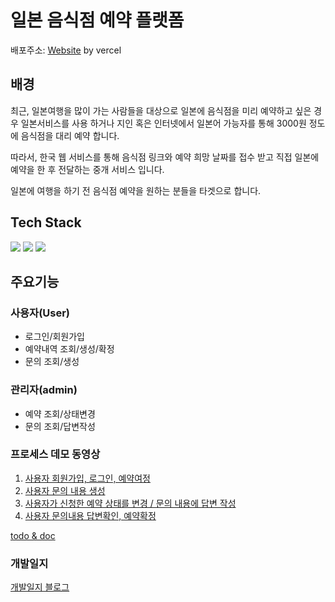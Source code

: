 # 일본 음식점 예약 플랫폼

배포주소: [Website](https://j-reservation.vercel.app/) by vercel


## 배경

최근, 일본여행을 많이 가는 사람들을 대상으로 일본에 음식점을 미리 예약하고 싶은 경우 일본서비스를 사용 하거나 지인 혹은 인터넷에서 일본어 가능자를 통해 3000원 정도에 음식점을 대리 예약 합니다.

따라서, 한국 웹 서비스를 통해 음식점 링크와 예약 희망 날짜를 접수 받고 직접 일본에 예약을 한 후 전달하는 중개 서비스 입니다.

일본에 여행을 하기 전 음식점 예약을 원하는 분들을 타겟으로 합니다.

## Tech Stack

<img src="https://img.shields.io/badge/TypeScript-007ACC?style=for-the-badge&logo=typescript&logoColor=white" /> <img src="https://img.shields.io/badge/Next.js-000?logo=nextdotjs&logoColor=fff&style=for-the-badge"> <img src="https://img.shields.io/badge/Tanstackquery.v5-FF4154?logo=reactquery&logoColor=fff&style=for-the-badge">

## 주요기능

### 사용자(User)

- 로그인/회원가입
- 예약내역 조회/생성/확정
- 문의 조회/생성

### 관리자(admin)

- 예약 조회/상태변경
- 문의 조회/답변작성

### 프로세스 데모 동영상
1. [사용자 회원가입, 로그인, 예약여정](https://youtu.be/60KT3pTRf00)
2. [사용자 문의 내용 생성](https://youtu.be/Km2jzPv3O_M)
3. [사용자가 신청한 예약 상태를 변경 / 문의 내용에 답변 작성](https://youtu.be/Jogoa-nuTak)
4. [사용자 문의내용 답변확인, 예약확정](https://youtu.be/ut6gAm1L3Yo)

[todo & doc](https://www.notion.so/J_Reservation-12ac9f3dc9dd80239ba5c6e09e469705?p=12ac9f3dc9dd8117a159dd3f0c862eb2&pm=s)

### 개발일지

[개발일지 블로그](https://velog.io/@soll/%EC%9D%BC%EB%B3%B8-%EC%9D%8C%EC%8B%9D%EC%A0%90-%EC%98%88%EC%95%BD-%ED%94%8C%EB%9E%AB%ED%8F%BC)

